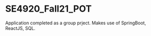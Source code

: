 # SE4920_Fall21_POT

Application completed as a group prject. Makes use of SpringBoot, ReactJS, SQL.